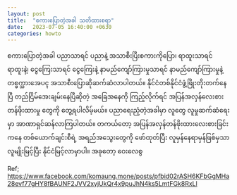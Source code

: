 ```yaml
---
layout: post
title:  "စကားပြောတဲ့အခါ သတိထားစရာ"
date:   2023-07-05 16:40:00 +0630
categories: howto
---
```

စကားပြောတဲ့အခါ 
ပညာသာရင် ပညာနဲ့ အသာစီးပြီးစကားကိုပြော၊ 
ရာထူးသာရင် ရာထူးနဲ့၊ 
ငွေကြေးသာရင် ငွေကြေးနဲ့ 
နာမည်ကျော်ကြားမှုသာရင် 
နာမည်ကျော်ကြားမှုနဲ့ 
တစ္ဖက္သားအေပၚ
အသာစီးပြောဆိုဆက်ဆံလာပါတယ်။
နိုင်ငံတစ်နိုင်ငံဖွံ့ဖြိုးတိုးတက်နေပြီ 
တည်ငြိမ်အေးချမ်းနေပြီဆိုတဲ့ အ‌ခြေ‌အနေကို 
ကြည့်လိုက်ရင် 
အပြန်အလှန်လေးစားတန်ဖိုးထားမှု‌
‌တွေကို တွေ့ရပါလိမ့်မယ်။
ပညာရေးညံ့တဲ့အခါမှာ လူတွေ 
လူမှုဆက်ဆံရေးမှာ 
အာဏာရှင်ဆန်လာကြပါတယ်။ 
တကယ်တော့
အပြန်အလှန်တန်ဖိုးထားလေးစားခြင်းကနေ 
တစ်ယောက်ချင်းစီရဲ့ အရည်အသွေးတွေကို
ဖော်ထုတ်ပြီး လူမှန်နေရာမှန်ဖြစ်မှသာ
လူမျိုးမြင့်ပြီး နိုင်ငံမြင့်လာမှာပါ။
အခုတော့ ဝေးလေစွ

Ref; https://www.facebook.com/komaung.mone/posts/pfbid02rASH6KFbGgMHa28evf77gHY8fBAUNF2JVV2xyjUkQr4x9puJhN4ks5LmtFGk8RxLl